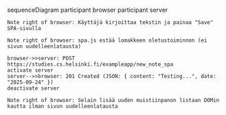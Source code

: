 sequenceDiagram
    participant browser
    participant server

    Note right of browser: Käyttäjä kirjoittaa tekstin ja painaa "Save" SPA-sivulla

    Note right of browser: spa.js estää lomakkeen oletustoiminnon (ei sivun uudelleenlatausta)

    browser->>server: POST https://studies.cs.helsinki.fi/exampleapp/new_note_spa
    activate server
    server-->>browser: 201 Created (JSON: { content: "Testing...", date: "2025-09-24" })
    deactivate server

    Note right of browser: Selain lisää uuden muistiinpanon listaan DOMin kautta ilman sivun uudelleenlatausta
